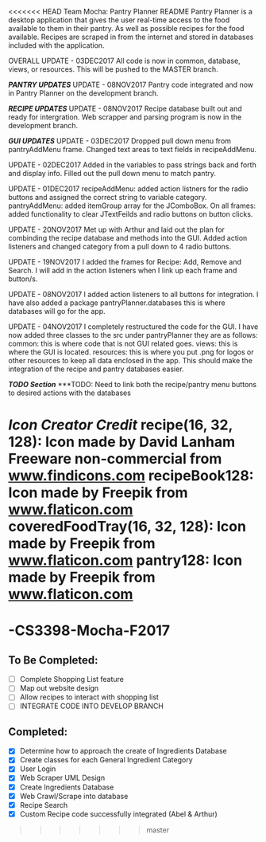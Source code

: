 <<<<<<< HEAD
Team Mocha: Pantry Planner README
Pantry Planner is a desktop application that gives the user real-time access to the food available to them in their pantry.  As well as possible recipes for the food available.  Recipes are scraped in from the internet and stored in databases included with the application.


OVERALL UPDATE - 03DEC2017 All code is now in common, database, views, or resources.  This will be pushed to the MASTER branch.

***PANTRY UPDATES***
UPDATE - 08NOV2017 Pantry code integrated and now in Pantry Planner on the development branch.

***RECIPE UPDATES***
UPDATE - 08NOV2017 Recipe database built out and ready for intergration.  Web scrapper and parsing program is now in the development branch.

***GUI UPDATES***
UPDATE - 03DEC2017  Dropped pull down menu from pantryAddMenu frame.  Changed text areas to text fields in recipeAddMenu.

UPDATE - 02DEC2017 Added in the variables to pass strings back and forth and display info. Filled out the pull down menu to match pantry.

UPDATE - 01DEC2017 recipeAddMenu:  added action listners for the radio buttons and assigned the correct string to variable category.
pantryAddMenu:  added itemGroup array for the JComboBox.
On all frames:  added functionality to clear JTextFeilds and radio buttons on button clicks.

UPDATE - 20NOV2017 Met up with Arthur and laid out the plan for combinding the recipe database and methods into the GUI.
Added action listeners and changed category from a pull down to 4 radio buttons.

UPDATE - 19NOV2017 I added the frames for Recipe: Add, Remove and Search.  I will add in the action listeners when I link up each frame and button/s.

UPDATE - 08NOV2017 I added action listeners to all buttons for integration. I have also added a package pantryPlanner.databases this is where databases will go for the app.

UPDATE - 04NOV2017 I completely restructured the code for the GUI. I have now added three classes to the src under pantryPlanner they are as follows: common: this is where code that is not GUI related goes. views: this is where the GUI is located. resources: this is where you put .png for logos or other resources to keep all data enclosed in the app. This should make the integration of the recipe and pantry databases easier.




***TODO Section***
***TODO: Need to link both the recipe/pantry menu buttons to desired actions with the databases





***Icon Creator Credit***
recipe(16, 32, 128): Icon made by David Lanham Freeware non-commercial from www.findicons.com recipeBook128: Icon made by Freepik from www.flaticon.com coveredFoodTray(16, 32, 128): Icon made by Freepik from www.flaticon.com pantry128: Icon made by Freepik from www.flaticon.com
=======
# -CS3398-Mocha-F2017

## To Be Completed:
- [ ] Complete Shopping List feature
- [ ] Map out website design
- [ ] Allow recipes to interact with shopping list
- [ ] INTEGRATE CODE INTO DEVELOP BRANCH

## Completed:
- [x] Determine how to approach the create of Ingredients Database
- [x] Create classes for each General Ingredient Category
- [x] User Login
- [x] Web Scraper UML Design
- [x] Create Ingredients Database
- [x] Web Crawl/Scrape into database
- [x] Recipe Search
- [x] Custom Recipe code successfully integrated (Abel & Arthur)

>>>>>>> master
